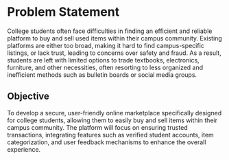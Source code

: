 # Problem Statement

College students often face difficulties in finding an efficient and reliable platform to buy and sell used items within their campus community. 
Existing platforms are either too broad, making it hard to find campus-specific listings, or lack trust, leading to concerns over safety and fraud. 
As a result, students are left with limited options to trade textbooks, electronics, furniture, and other necessities, often resorting to less 
organized and inefficient methods such as bulletin boards or social media groups.

## Objective

To develop a secure, user-friendly online marketplace specifically designed for college students, allowing them to easily buy and sell items within their campus community. 
The platform will focus on ensuring trusted transactions, integrating features such as verified student accounts, item categorization, and user feedback mechanisms to enhance the overall experience.
